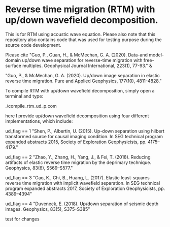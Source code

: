 # Reverse time migration (RTM) with up/down wavefield decomposition.

This is for RTM using acoustic wave equation. Please also note that this repository also contains code that was used for testing purpose during the source code development. 

Please cite "Guo, P., Guan, H., & McMechan, G. A. (2020). Data-and model-domain up/down wave separation for reverse-time migration with free-surface multiples. Geophysical Journal International, 223(1), 77-93."  & 

 "Guo, P., & McMechan, G. A. (2020). Up/down image separation in elastic reverse time migration. Pure and Applied Geophysics, 177(10), 4811-4828." 

To compile RTM with up/down wavefield decomposition, simply open a terminal and type:

./compile_rtm_ud_p.com


here I provide up/down wavefield decomposition using four different implementations, which include:

ud_flag == 1 "Shen, P., Albertin, U. (2015). Up-down separation using hilbert transformed source for causal imaging condition. In SEG technical program expanded abstracts 2015, Society of Exploration Geophysicists, pp. 4175–4179."

ud_flag == 2 "Zhao, Y., Zhang, H., Yang, J., & Fei, T. (2018). Reducing artifacts of elastic reverse time migration by the deprimary technique. Geophysics, 83(6), S569–S577."

ud_flag == 3 "Gao, K., Chi, B., Huang, L. (2017). Elastic least-squares reverse time migration with implicit wavefield separation. In SEG technical program expanded abstracts 2017, Society of Exploration Geophysicists, pp. 4389–4394"

ud_flag == 4 "Duveneck, E. (2018). Up/down separation of seismic depth images. Geophysics, 83(5), S375–S385"

test for changes


